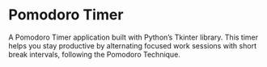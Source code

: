 # Pomodoro Timer
A Pomodoro Timer application built with Python’s Tkinter library.
This timer helps you stay productive by alternating focused work sessions with short break intervals, following the Pomodoro Technique.
